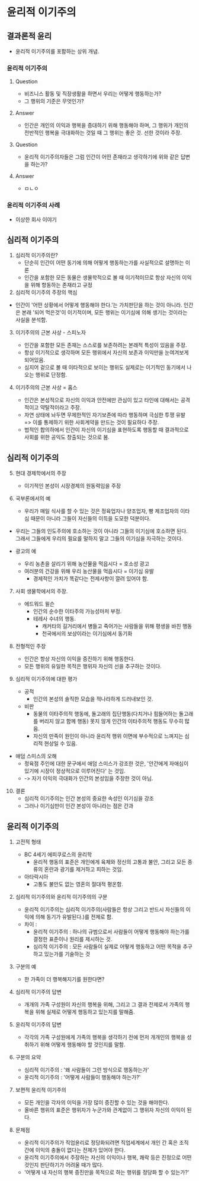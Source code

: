 # 윤리적 이기주의
## 결과론적 윤리
- 윤리적 이기주의를 포함하는 상위 개념.

### 윤리적 이기주의
1. Question
    - 비즈니스 활동 및 직장생활을 하면서 우리는 어떻게 행동하는가?
    - 그 행위의 기준은 무엇인가?
2. Answer
    - 인간은 개인의 이익과 행복을 증대하기 위해 행동해야 하며, 그 행위가 개인의 전반적인 행복을 극대화하는 것일 때 그 행위는 좋은 것. 선한 것이라 주장.

3. Question
    - 윤리적 이기주의자들은 그럼 인간이 어떤 존재라고 생각하기에 위와 같은 답변을 하는가?

4. Answer
    - ㅁㄴㅇ

### 윤리적 이기주의 사례
   - 이상한 회사 이야기

## 심리적 이기주의
1. 심리적 이기주의란?
   - 단순히 인간이 어떤 동기에 의해 어떻게 행동하는가를 사실적으로 설명하는 이론
   - 인간을 포함한 모든 동물은 생물학적으로 볼 때 이기적이므로 항상 자신의 이익을 위해 항동하는 존재라고 규정
2. 심리적 이기주의 주장의 핵심
  - 인간이 '어떤 상황에서 어떻게 행동해야 한다.'는 가치판단을 하는 것이 아니라. 인간은 본래 '되어 먹은것'이 이기적이며, 모든 행위는 이기심에 의해 생기는 것이라는 사실을 분석함.

3. 이기주의의 근본 사상 - 스피노자
    - 인간을 포함한 모든 존재는 스스로를 보존하려는 본래적 특성이 있음을 주장.
    - 항상 이기적으로 생각하며 모든 행위에서 자신의 보존과 이익만을 눈여겨보게 되어있음.
    - 심지어 겉으로 볼 때 이타적으로 보이는 행위도 실제로는 이기적인 동기에서 나오는 행위로 단정함.

4. 이기주의의 근본 사상 = 홉스
   - 인간은 본성적으로 자신의 이익과 안전에만 관심이 있고 타인에 대해서는 공격적이고 약탈적이라고 주장.
   - 자연 상태에 놔두면 무제한적인 자기보존에 따라 행동하며 극심한 투쟁 유발 => 이를 통제하기 위한 사회계약을 만드는 것이 필요하다 주장.
   - 법적인 합의하에서 인간이 자신의 이기심을 표현하도록 행동할 때 결과적으로 사회를 위한 공익도 창출되는 것으로 봄.

## 심리적 이기주의
5. 현대 경제학에서의 주장
   - 이기적인 본성이 시장경제의 원동력임을 주장

6. 국부론에서의 예
    - 우리가 매일 식사를 할 수 있는 것은 정육업자나 양조업자, 빵 제조업자의 이타심 때문이 아니라 그들이 자신들의 이득을 도모한 덕분이다.
- 우리는 그들의 인도주의에 호소하는 것이 아니라 그들의 이기심에 호소하면 된다. 그래서 그들에게 우리의 필요를 말하지 말고 그들의 이기심을 자극하는 것이다.
    
- 광고의 예
  - 우리 농촌을 살리기 위해 농산물을 먹읍시다 = 호소성 광고
  - 여러분의 건강을 위해 우리 농산물을 먹읍시다 = 이기심 유발
    - 경제적인 가치가 똑같다는 전제사항이 깔려 있어야 함.

7. 사회 생물학에서의 주장.
   - 에드워드 윌슨
     - 인간의 순수한 이타주의 가능성마저 부정.
     - 테레사 수녀의 행동.
       - 캐커타의 길거리에서 병들고 죽어가는 사람들을 위해 평생을 바친 행동
       - 천국에서의 보상이라는 이기심에서 동기화


8. 전형적인 주장
   - 인간은 항상 자신의 이익을 증진하기 위해 행동한다.
   - 모든 행위의 유일한 목적은 행위자 자신의 선을 추구하는 것이다.

9. 심리적 이기주의에 대한 평가
    - 공적
      - 인간의 본성의 솔직한 모습을 적나라하게 드러내보인 것.
   - 비판
     - 동물의 이타주의적 행동에, 돌고래의 집단행동(다치거나 힘들어하는 돌고래를 버리지 않고 함께 행동) 못지 않게 인간의 이타주의적 행동도 무수히 많음.
     - 자신의 만족이 원인이 아니라 윤리적 행위 이면에 부수적으로 느껴지는 심리적 현상일 수 있음.

- 애덤 스미스의 오해
  - 정육점 주인에 대한 문구에서 애덤 스미스가 강조한 것은, '안간에게 자애심이 있기에 시장이 정상적으로 이루어진다' 는 것임.
  - -> 자기 이익의 극대화가 인간의 본성임을 주장한 것이 아님.

10. 결론
    - 심리적 이기주의는 인간 본성의 중요한 속성인 이기심을 강조
    - 그러나 이기심만이 인간 본성이 아니라는 점은 간과

## 윤리적 이기주의
1. 고전적 형태
   - BC 4세기 에피쿠로스의 윤리학
     - 윤리적 행동의 표준은 개인에게 육체와 정신의 고통과 불안, 그리고 모든 종류의 혼란과 광기를 제거하고 피하는 것임.
   - 아타락시아 
     - 고통도 불안도 없는 영혼의 절대적 평온함.
2. 심리적 이기주의와 윤리적 이기주의의 구분
   - 윤리적 이기주의는 심리적 이기주의(사람들은 항상 그리고 반드시 자신들의 이익에 의해 동기가 유발된다.)를 전제로 함.
   - 차이 :
     - 윤리적 이기주의 : 하나의 규범으로서 사람들이 어떻게 행동해야 하는가를 결정한 표준이나 원리를 제시하는 것.
     - 심리적 이기주의 : 모든 사람들이 실제로 어떻게 행동하고 어떤 목적을 추구하고 있는가를 기술하는 것

3. 구분의 예
   - 한 가족이 더 행복해지기를 원한다면?

4. 심리적 이기주의 답변
   - 개개의 가족 구성원이 자신의 행복을 위해, 그리고 그 결과 전제로서 가족의 행복을 위해 실제로 어떻게 행동하고 있는지를 말해줌.

5. 윤리적 이기주의 답변
   - 각각의 가족 구성원에게 가족의 행복을 생각하기 전에 먼저 개개인의 행복을 성취하기 위해 어떻게 행동해야 할 것인지를 말함.

6. 구분의 요약
   - 심리적 이기주의 : '왜 사람들이 그런 방식으로 행동하는가'
   - 윤리적 이기주의 : '어떻게 사람들이 행동해야 하는가?'

7. 보편적 윤리적 이기주의
   - 모든 개인을 각자의 이익을 가장 많이 증진할 수 있는 것을 해야한다.
   - 올바른 행위의 표준은 행위자가 누군가와 관계없이 그 행위자 자신의 이익이 된다.

8. 문제점
    - 윤리적 이기주의가 직업윤리로 정당화되려면 직업세계에서 개인 간 혹은 조직 간에 이익의 충돌이 없다는 전제가 있어야 한다.
    - 윤리적 이기주의에서 주장하는 자신의 이익이나 행복, 쾌락 등은 진정으로 어떤 것인지 판단하기가 어려울 때가 많다.
    - '어떻게 내 자신의 행복 증진만을 목적으로 하는 행위를 정당화 할 수 있는가?'


